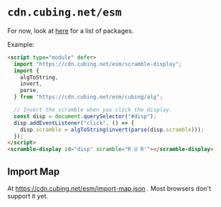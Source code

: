# `cdn.cubing.net/esm`

For now, look at [here](./public/web_modules/.htaccess) for a list of packages.

Example:

```html
<script type="module" defer>
  import "https://cdn.cubing.net/esm/scramble-display";
  import {
    algToString,
    invert,
    parse,
  } from "https://cdn.cubing.net/esm/cubing/alg";

  // Invert the scramble when you click the display.
  const disp = document.querySelector("#disp");
  disp.addEventListener("click", () => {
    disp.scramble = algToString(invert(parse(disp.scramble)));
  });
</script>
<scramble-display id="disp" scramble="R U R'"></scramble-display>
```

## Import Map

At <https://cdn.cubing.net/esm/import-map.json> . Most browsers don't support it yet.
